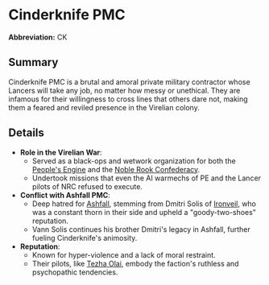 # Cinderknife PMC

**Abbreviation:** CK

## Summary
Cinderknife PMC is a brutal and amoral private military contractor whose Lancers will take any job, no matter how messy or unethical. They are infamous for their willingness to cross lines that others dare not, making them a feared and reviled presence in the Virelian colony.

## Details
- **Role in the Virelian War**:
  - Served as a black-ops and wetwork organization for both the [People's Engine](/Factions/The%20People's%20Engine.md) and the [Noble Rook Confederacy](/Factions/Noble%20Rook%20Confederacy.md).
  - Undertook missions that even the AI warmechs of PE and the Lancer pilots of NRC refused to execute.
- **Conflict with Ashfall PMC**:
  - Deep hatred for [Ashfall](/Factions/PMC/Ashfall.md), stemming from Dmitri Solis of [Ironveil](/Factions/PMC/Ironveil.md), who was a constant thorn in their side and upheld a "goody-two-shoes" reputation.
  - Vann Solis continues his brother Dmitri's legacy in Ashfall, further fueling Cinderknife's animosity.
- **Reputation**:
  - Known for hyper-violence and a lack of moral restraint.
  - Their pilots, like [Tezha Olai](/NPCs/Tezha%20Olai.md), embody the faction's ruthless and psychopathic tendencies.
